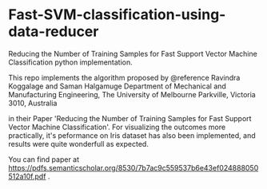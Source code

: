 # Fast-SVM-classification-using-data-reducer
Reducing the Number of Training Samples for Fast Support Vector Machine Classification python implementation.

This repo implements the algorithm proposed by
@reference  Ravindra Koggalage and Saman Halgamuge
Department of Mechanical and Manufacturing Engineering, The University of Melbourne
Parkville, Victoria 3010, Australia

in their Paper 'Reducing the Number of Training Samples for Fast Support Vector Machine Classification'. 
For visualizing the outcomes more practically, it's peformance on Iris dataset has also been implemented, 
and results were quite wonderfull as expected.

You can find paper at https://pdfs.semanticscholar.org/8530/7b7ac9c559537b6e43ef024888050512a10f.pdf .
